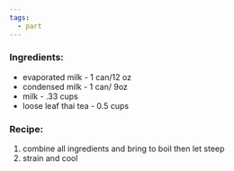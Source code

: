 ```yaml
---
tags:
  - part
---
```

### Ingredients:
- evaporated milk - 1 can/12 oz
- condensed milk - 1 can/ 9oz
- milk - .33 cups
- loose leaf thai tea - 0.5 cups

### Recipe:
1. combine all ingredients and bring to boil then let steep
2. strain and cool